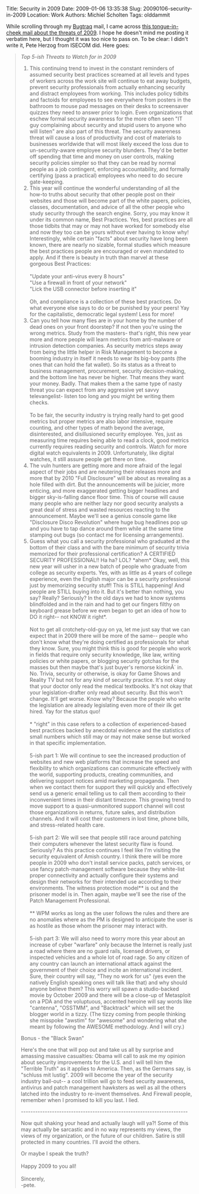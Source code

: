 Title: Security in 2009
Date: 2009-01-06 13:35:38
Slug: 20090106-security-in-2009
Location: Work
Authors: Michiel Scholten
Tags: olddammit

<p>While scrolling through my <a href="http://www.securityfocus.com/archive/1">Bugtraq</a> mail, I came across <a href="http://www.securityfocus.com/archive/1/499738/30/0/threaded">this tongue-in-cheek mail about the threats of 2009</a>. I hope he doesn't mind me posting it verbatim here, but I thought it was too nice to pass on. To be clear: I didn't write it, Pete Herzog from ISECOM did. Here goes:</p>

<blockquote>
<p><em>Top 5-ish Threats to Watch for in 2009</em></p>

<ol>
<li>This continuing trend to invest in the constant reminders of
assumed security best practices screamed at all levels and types of
workers across the work site will continue to eat away budgets,
prevent security professionals from actually enhancing security and
distract employees from working. This includes policy tidbits and
factoids for employees to see everywhere from posters in the bathroom
to mouse pad messages on their desks to screensaver quizzes they need
to answer prior to login. Even organizations that eschew formal
security awareness for the more often seen "IT guy complaining about
security and stupid users to anyone who will listen" are also part of
this threat. The security awareness threat will cause a loss of
productivity and cost of materials to businesses worldwide that will
most likely exceed the loss due to un-security-aware employee security
blunders. They'd be better off spending that time and money on user
controls, making security policies simpler so that they can be read by
normal people as a job contingent, enforcing accountability, and
formally certifying (pass a practical) employees who need to do secure
gate-keeping.</li>

<li>This year will continue the wonderful understanding of all the
how-to truths about security that other people post on their websites
and those will become part of the white papers, policies, classes,
documentation, and advice of all the other people who study security
through the search engine. Sorry, you may know it under its common
name, Best Practices. Yes, best practices are all those tidbits that
may or may not have worked for somebody else and now they too can be
yours without ever having to know why! Interestingly, while certain
"facts" about security have long been known, there are nearly no
sizable, formal studies which measure the best practices people are
encouraged or even mandated to apply. And if there is beauty in truth
than marvel at these gorgeous Best Practices:<br />
<br />
"Update your anti-virus every 8 hours"<br />
"Use a firewall in front of your network"<br />
"Lick the USB connector before inserting it"<br />
<br />
Oh, and compliance is a collection of these best practices. Do what
everyone else says to do or be punished by your peers! Yay for the
capitalistic, democratic legal system! Less for more!</li>

<li>Can you tell how many flies are in your home by the number of dead
ones on your front doorstep? If not then you're using the wrong
metrics. Study from the masters- that's right, this new year more and
more people will learn metrics from anti-malware or intrusion
detection companies. As security metrics steps away from being the
little helper in Risk Management to become a booming industry in
itself it needs to wear its big-boy pants (the ones that can hold the
fat wallet). So its status as a threat to business management,
procurement, security decision-making, and the bottom line has never
be higher. That means they want your money. Badly. That makes them a
the same type of nasty threat you can expect from any aggressive yet
savvy televangelist- listen too long and you might be writing them checks.<br />
<br />
To be fair, the security industry is trying really hard to get good
metrics but proper metrics are also labor intensive, require counting,
and other types of math beyond the average, disinterested, and
disillusioned security employee. Yes, just as measuring time requires
being able to read a clock, good metrics currently requires reading
security and controls. Watch for more digital watch equivalents in
2009. Unfortunately, like digital watches, it still assure people get
there on time.</li>

<li>The vuln hunters are getting more and more afraid of the legal
aspect of their jobs and are neutering their releases more and more
that by 2010 "Full Disclosure" will be about as revealing as a hole
filled with dirt. But the announcements will be juicier, more
enticing, and more exaggerated getting bigger headlines and bigger
sky-is-falling dance floor time. This of course will cause many people
who are neither lazy nor good security analysts a great deal of stress
and wasted resources reacting to the announcement. Maybe we'll see a
genius console game like "Disclosure Disco Revolution" where huge bug
headlines pop up and you have to tap dance around them while at the
same time stamping out bugs (so contact me for licensing arrangements).</li>

<li>Guess what you call a security professional who graduated at the
bottom of their class and with the bare minimum of security trivia
memorized for their professional certification? A CERTIFIED SECURITY
PROFESSIONAL!! Ha ha? LOL? *ahem* Okay, well, this new year will usher
in a new batch of people who graduate from college as security
experts. Yes, with as little as 4 years of college experience, even
the English major can be a security professional just by memorizing
security stuff! This is STILL happening! And people are STILL buying
into it. But it's better than nothing, you say? Really? Seriously? In
the old days we had to know systems blindfolded and in the rain and
had to get our fingers filthy on keyboard grease before we even began
to get an idea of how to DO it right-- not KNOW it right*.<br />
<br />
Not to get all crotchety-old-guy on ya, let me just say that we can
expect that in 2009 there will be more of the same-- people who don't
know what they're doing certified as professionals for what they know.
Sure, you might think this is good for people who work in fields that
require only security knowledge, like law, writing policies or white
papers, or blogging security gotchas for the masses but then maybe
that's just buyer's remorse kickinÂ´ in. No. Trivia, security or
otherwise, is okay for Game Shows and Reality TV but not for any kind
of security practice. It's not okay that your doctor only read the
medical textbooks. It's not okay that your legislation-drafter only
read about security. But this won't change. It'll get worse. Know why?
Because the people who write the legislation are already legislating
even more of their ilk get hired. Yay for the status quo!<br />
<br />
* "right" in this case refers to a collection of experienced-based
best practices backed by anecdotal evidence and the statistics of
small numbers which still may or may not make sense but worked in that
specific implementation.<br />
<br />
5-ish part 1: We will continue to see the increased production of
websites and new web platforms that increase the speed and flexibility
to which organizations can communicate effectively with the world,
supporting products, creating communities, and delivering support
notices amid marketing propaganda. Then when we contact them for
support they will quickly and effectively send us a generic email
telling us to call them according to their inconvenient times in their
distant timezone. This growing trend to move support to a
quasi-unmonitored support channel will cost those organizations in
returns, future sales, and distribution channels. And it will cost
their customers in lost time, phone bills, and stress-related health care.<br />
<br />
5-ish part 2: We will see that people still race around patching their
computers whenever the latest security flaw is found. Seriously? As
this practice continues I feel like I'm visiting the security
equivalent of Amish country. I think there will be more people in 2009
who don't install service packs, patch services, or use fancy
patch-management software because they white-list proper connectivity
and actually configure their systems and design their networks for
their intended use according to their environments. The witness
protection model** is out and the prisoner model is in. Then again,
maybe we'll see the rise of the Patch Management Professional.<br />
<br />
** WPM works as long as the user follows the rules and there are no
anomalies where as the PM is designed to anticipate the user is as
hostile as those whom the prisoner may interact with.<br />
<br />
5-ish part 3: We will also need to worry more this year about an
increase of cyber "warfare" only because the Internet is really just a
road where there are no guard rails, licensed drivers, or inspected
vehicles and a whole lot of road rage. So any citizen of any country
can launch an international attack against the government of their
choice and incite an international incident. Sure, their country will
say, "They no work for us" (yes even the natively English speaking
ones will talk like that) and why should anyone believe them? This
worry will spawn a studio-backed movie by October 2009 and there will
be a close-up of Metasploit on a PDA and the voluptuous, accented
heroine will say words like "cantenna", "OSSTMM", and "Backtrack"
which will set the blogger world in a tizzy. (The tizzy coming from
people thinking she misspoke "awstim" for "awesome" and wondering what
she meant by following the AWESOME methodology. And I will cry.)</li>
</ol>

<p>Bonus - the "Black Swan"</p>

<p>Here's the one that will pop out and take us all by surprise and
amassing massive casualties: Obama will call to ask me my opinion
about security improvements for the U.S. and I will tell him the
"Terrible Truth" as it applies to America. Then, as the Germans say,
is "schluss mit lustig". 2009 will become the year of the security
industry bail-out-- a cool trillion will go to feed security
awareness, antivirus and patch management hawksters as well as all the
others latched into the industry to re-invent themselves. And Firewall
people, remember when I promised to kill you last. I lied.</p>

<p>----------------------------------------------------------------------</p>

<p>Now quit shaking your head and actually laugh will ya?! Some of this
may actually be sarcastic and in no way represents my views, the views
of my organization, or the future of our children. Satire is still
protected in many countries. I'll avoid the others.</p>

Or maybe I speak the truth?<br />
<br />
Happy 2009 to you all!<br />
<br />
Sincerely,<br />
-pete.<br />
</blockquote>
